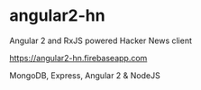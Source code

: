 # angular2-hn

 Angular 2 and RxJS powered Hacker News client 
 
 https://angular2-hn.firebaseapp.com
 

MongoDB, Express, Angular 2 & NodeJS

